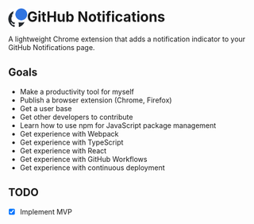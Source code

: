# <img src="icon128.png" width="38" align="left" /> GitHub Notifications

A lightweight Chrome extension that adds a notification indicator to your
GitHub Notifications page.

## Goals

+ Make a productivity tool for myself
+ Publish a browser extension (Chrome, Firefox)
+ Get a user base
+ Get other developers to contribute
+ Learn how to use npm for JavaScript package management
+ Get experience with Webpack
+ Get experience with TypeScript
+ Get experience with React
+ Get experience with GitHub Workflows
+ Get experience with continuous deployment

## TODO

+ [x] Implement MVP

